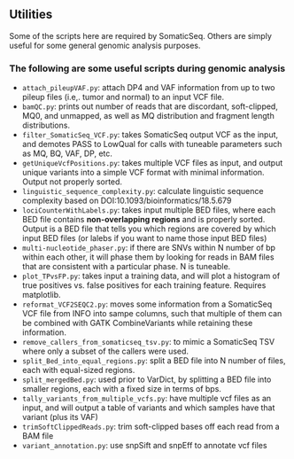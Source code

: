 ## Utilities
Some of the scripts here are required by SomaticSeq. Others are simply useful for some general genomic analysis purposes. 

### The following are some useful scripts during genomic analysis

* `attach_pileupVAF.py`: attach DP4 and VAF information from up to two pileup files (i.e,. tumor and normal) to an input VCF file. 
* `bamQC.py`: prints out number of reads that are discordant, soft-clipped, MQ0, and unmapped, as well as MQ distribution and fragment length distributions. 
* `filter_SomaticSeq_VCF.py`: takes SomaticSeq output VCF as the input, and demotes PASS to LowQual for calls with tuneable parameters such as MQ, BQ, VAF, DP, etc. 
* `getUniqueVcfPositions.py`: takes multiple VCF files as input, and output unique variants into a simple VCF format with minimal information. Output not properly sorted. 
* `linguistic_sequence_complexity.py`: calculate linguistic sequence complexity based on DOI:10.1093/bioinformatics/18.5.679
* `lociCounterWithLabels.py`: takes input multiple BED files, where each BED file contains **non-overlapping regions** and is properly sorted. Output is a BED file that tells you which regions are covered by which input BED files (or lalebs if you want to name those input BED files)
* `multi-nucleotide_phaser.py`: if there are SNVs within N number of bp within each other, it will phase them by looking for reads in BAM files that are consistent with a particular phase. N is tuneable. 
* `plot_TPvsFP.py`: takes input a training data, and will plot a histogram of true positives vs. false positives for each training feature. Requires matplotlib. 
* `reformat_VCF2SEQC2.py`: moves some information from a SomaticSeq VCF file from INFO into sampe columns, such that multiple of them can be combined with GATK CombineVariants while retaining these information. 
* `remove_callers_from_somaticseq_tsv.py`: to mimic a SomaticSeq TSV where only a subset of the callers were used.
* `split_Bed_into_equal_regions.py`: split a BED file into N number of files, each with equal-sized regions. 
* `split_mergedBed.py`: used prior to VarDict, by splitting a BED file into smaller regions, each with a fixed size in terms of bps. 
* `tally_variants_from_multiple_vcfs.py`: have multiple vcf files as an input, and will output a table of variants and which samples have that variant (plus its VAF)
* `trimSoftClippedReads.py`: trim soft-clipped bases off each read from a BAM file
* `variant_annotation.py`: use snpSift and snpEff to annotate vcf files
